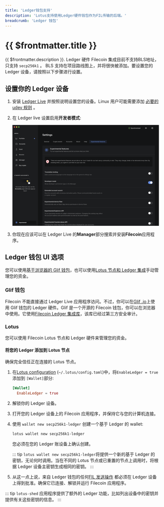 ```yaml
---
title: 'Ledger钱包支持'
description: 'Lotus支持使用Ledger硬件钱包作为FIL传输的后端。'
breadcrumb: 'Ledger 钱包'
---
```


# {{ $frontmatter.title }}

{{ $frontmatter.description }}. Ledger 硬件 Filecoin 集成目前不支持BLS地址，只支持 `secp256k1` 。 BLS 支持在项目路线图上，并将很快被添加。要设置您的 Ledger 设备，请按照以下步骤进行设置。

## 设置你的 Ledger 设备

1. 安装 [Ledger Live](https://www.ledger.com/start/) 并按照说明设置您的设备。Linux 用户可能需要添加 [必要的 udev 规则](https://support.ledger.com/hc/en-us/articles/115005165269-Fix-connection-issues) 。
1. 在 Ledger live 设置启用**开发者模式**:

   ![ledger-enable-dev-mode](../images/ledger.png)

1. 你现在应该可以在 Ledger Live 的**Manager**部分搜索并安装**Filecoin**应用程序。

## Ledger 钱包 UI 选项

您可以使用[基于浏览器的 Glif 钱包](#glif-wallet)，也可以使用[Lotus 节点和 Ledger 集成](#lotus)手动管理您的资金。

### Glif 钱包

Filecoin 不能直接通过 Ledger Live 应用程序访问。不过，你可以在[Glif .io](https://glif.io)上使用 Glif 钱包的 Ledger 硬件。Glif 是一个开源的 Filecoin 钱包，你可以在浏览器中使用。它使用[Filecoin Ledger 集成库](https://github.com/Zondax/ledger-filecoin/)，该库已经过第三方安全审计。

### Lotus

您可以使用 Filecoin Lotus 节点和 Ledger 硬件来管理您的资金。

#### 将您的 Ledger 添加到 Lotus 节点

确保完全信任正在连接的 Lotus 节点。

1. 在[Lotus configuration](configuration-and-advanced-usage.md) (`~/.lotus/config.toml`)中，将`EnableLedger = true` 添加到 `[Wallet]`部分:

   ```toml
   [Wallet]
     EnableLedger = true
   ```

1. 解锁你的 Ledger 设备。
1. 打开您的 Ledger 设备上的 Filecoin 应用程序，并保持它与您的计算机连接。
1. 使用 `wallet new secp256k1-ledger` 创建一个基于 Ledger 的 wallet:

   ```sh
   lotus wallet new secp256k1-ledger
   ```

   您必须在您的 Ledger 账设备上确认创建。

   ::: tip
   `lotus wallet new secp256k1-ledger`将提供一个新的基于 Ledger 的密钥，无论何时调用。当在不同的 Lotus 节点或已重置的节点上调用时，将根据 Ledger 设备主密钥生成相同的密钥。
   :::

1. 从这一点上说，来自 Ledger 钱包的任何[FIL 发送操作](send-and-receive-fil.md) 都必须在 Ledger 设备上得到批准。确保它已连接、解锁并运行 Filecoin 应用程序。

::: tip
`lotus-shed` 应用程序提供了额外的 Ledger 功能，比如列出设备中的密钥并提供有关这些密钥的信息。
:::
